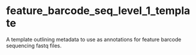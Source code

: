 # feature_barcode_seq_level_1_template
A template outlining metadata to use as annotations for feature barcode sequencing fastq files.

